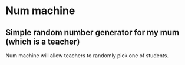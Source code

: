 # Num machine
## Simple random number generator for my mum (which is a teacher)

Num machine will allow teachers to randomly pick one of students.
